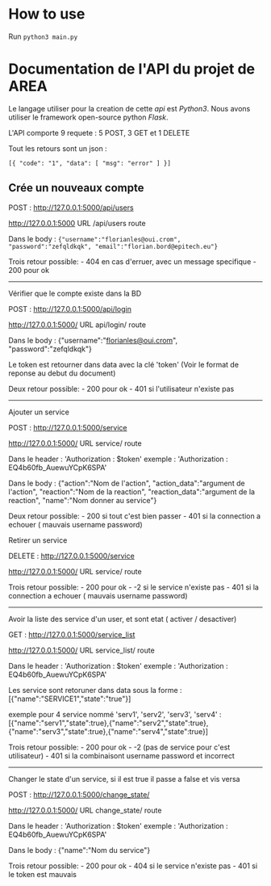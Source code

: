 How to use
=========

Run `python3 main.py`


Documentation de l'API du projet de AREA
======

Le langage utiliser pour la creation de cette _api_ est _Python3_.
Nous avons utiliser le framework open-source python _Flask_.

L'API comporte 9 requete : 5 POST, 3 GET et 1 DELETE

Tout les retours sont un json :

`
[{
    "code": "1",
    "data": [
        "msg": "error"
    ]
}]
`

Crée un nouveaux compte
------------

POST	:	http://127.0.0.1:5000/api/users

http://127.0.0.1:5000       URL
/api/users				route

Dans le body : 
`{"username":"florianles@oui.crom",
"password":"zefqldkqk",
"email":"florian.bord@epitech.eu"}`

Trois retour possible:
	- 404 en cas d'erruer, avec un message specifique 
	- 200 pour ok

-------------------------------------------------------------------------------------

Vérifier que le compte existe dans la BD

POST	:	http://127.0.0.1:5000/api/login

http://127.0.0.1:5000/		URL
api/login/						route

Dans le body : {"username":"florianles@oui.crom",
				"password":"zefqldkqk"}

Le token est retourner dans data avec la clé 'token' (Voir le format de reponse au debut du document)

Deux retour possible:
	- 200 pour ok
	- 401 si l'utilisateur n'existe pas

-------------------------------------------------------------------------------------

Ajouter un service

POST	:	http://127.0.0.1:5000/service

http://127.0.0.1:5000/		URL
service/					route

Dans le header : 'Authorization : $token'
exemple : 'Authorization : EQ4b60fb_AuewuYCpK6SPA'

Dans le body : {"action":"Nom de l'action",
				"action_data":"argument de l'action",
				"reaction":"Nom de la reaction",
				"reaction_data":"argument de la reaction",
				"name":"Nom donner au service"}

Deux retour possible:
	- 200 		si tout c'est bien passer
	- 401		si la connection a echouer ( mauvais username password)

Retirer un service

DELETE	:	http://127.0.0.1:5000/service

http://127.0.0.1:5000/		URL
service/					route

Trois retour possible:
	- 200		pour ok
	- -2	si le service n'existe pas
	- 401	si la connection a echouer ( mauvais username password)

-------------------------------------------------------------------------------------

Avoir la liste des service d'un user, et sont etat ( activer / desactiver)

GET	:	http://127.0.0.1:5000/service_list

http://127.0.0.1:5000/		URL
service_list/				route

Dans le header : 'Authorization : $token'
exemple : 'Authorization : EQ4b60fb_AuewuYCpK6SPA'

Les service sont retoruner dans data sous la forme : [{"name":"SERVICE1","state":"true"}]

exemple pour 4 service nommé 'serv1', 'serv2', 'serv3', 'serv4' :
	[{"name":"serv1","state":true},{"name":"serv2","state":true},{"name":"serv3","state":true},{"name":"serv4","state":true}]

Trois retour possible:
	- 200 pour ok
	- -2		(pas de service pour c'est utilisateur)
	- 401		si la combinaisont username password et incorrect

-------------------------------------------------------------------------------------

Changer le state d'un service, si il est true il passe a false et vis versa

POST	:	http://127.0.0.1:5000/change_state/

http://127.0.0.1:5000/		URL
change_state/				route

Dans le header : 'Authorization : $token'
exemple : 'Authorization : EQ4b60fb_AuewuYCpK6SPA'

Dans le body : {"name":"Nom du service"}

Trois retour possible:
	- 200		pour ok
	- 404	si le service n'existe pas
	- 401	si le token est mauvais
